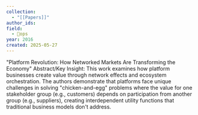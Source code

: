 ```yaml
---
collection:
  - "[[Papers]]"
author_ids:
field:
  - 🐙ops
year: 2016
created: 2025-05-27
---
```


"Platform Revolution: How Networked Markets Are Transforming the Economy" Abstract/Key Insight: This work examines how platform businesses create value through network effects and ecosystem orchestration. The authors demonstrate that platforms face unique challenges in solving "chicken-and-egg" problems where the value for one stakeholder group (e.g., customers) depends on participation from another group (e.g., suppliers), creating interdependent utility functions that traditional business models don't address.